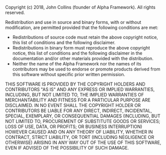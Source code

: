  Copyright (c) 2018, John Collins (founder of Alpha Framework).
 All rights reserved.

 Redistribution and use in source and binary forms, with or
 without modification, are permitted provided that the
 following conditions are met:

 * Redistributions of source code must retain the above
   copyright notice, this list of conditions and the
   following disclaimer.
 * Redistributions in binary form must reproduce the above
   copyright notice, this list of conditions and the
   following disclaimer in the documentation and/or other
   materials provided with the distribution.
 * Neither the name of the Alpha Framework nor the names
   of its contributors may be used to endorse or promote
   products derived from this software without specific
   prior written permission.

 THIS SOFTWARE IS PROVIDED BY THE COPYRIGHT HOLDERS AND
 CONTRIBUTORS "AS IS" AND ANY EXPRESS OR IMPLIED WARRANTIES,
 INCLUDING, BUT NOT LIMITED TO, THE IMPLIED WARRANTIES OF
 MERCHANTABILITY AND FITNESS FOR A PARTICULAR PURPOSE ARE
 DISCLAIMED. IN NO EVENT SHALL THE COPYRIGHT HOLDER OR
 CONTRIBUTORS BE LIABLE FOR ANY DIRECT, INDIRECT, INCIDENTAL,
 SPECIAL, EXEMPLARY, OR CONSEQUENTIAL DAMAGES (INCLUDING, BUT
 NOT LIMITED TO, PROCUREMENT OF SUBSTITUTE GOODS OR SERVICES;
 LOSS OF USE, DATA, OR PROFITS; OR BUSINESS INTERRUPTION)
 HOWEVER CAUSED AND ON ANY THEORY OF LIABILITY, WHETHER IN
 CONTRACT, STRICT LIABILITY, OR TORT (INCLUDING NEGLIGENCE
 OR OTHERWISE) ARISING IN ANY WAY OUT OF THE USE OF THIS
 SOFTWARE, EVEN IF ADVISED OF THE POSSIBILITY OF SUCH DAMAGE.
